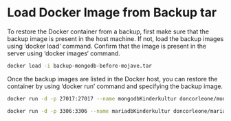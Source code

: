 # Load Docker Image from Backup tar

To restore the Docker container from a backup, first make sure that the backup image is present in the host machine.
If not, load the backup images using ‘docker load‘ command. Confirm that the image is present in the server using ‘docker images‘ command.

```bash
docker load -i backup-mongodb-before-mojave.tar
```

Once the backup images are listed in the Docker host, you can restore the container by using ‘docker run’ command and specifying the backup image.

```bash
docker run -d -p 27017:27017 --name mongodbKinderkultur doncorleone/mongodb-backup 
```

```bash
docker run -d -p 3306:3306 --name mariadbKinderkultur doncorleone/mariadb-backup
```